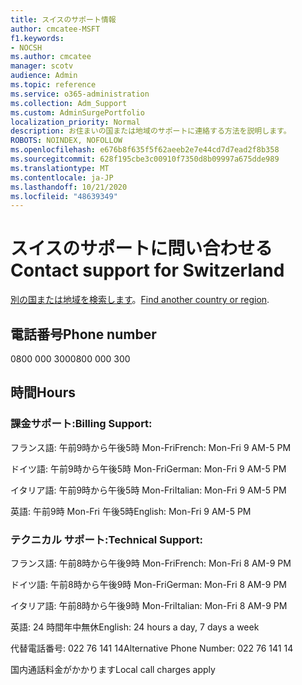```yaml
---
title: スイスのサポート情報
author: cmcatee-MSFT
f1.keywords:
- NOCSH
ms.author: cmcatee
manager: scotv
audience: Admin
ms.topic: reference
ms.service: o365-administration
ms.collection: Adm_Support
ms.custom: AdminSurgePortfolio
localization_priority: Normal
description: お住まいの国または地域のサポートに連絡する方法を説明します。
ROBOTS: NOINDEX, NOFOLLOW
ms.openlocfilehash: e676b8f635f5f62aeeb2e7e44cd7d7ead2f8b358
ms.sourcegitcommit: 628f195cbe3c00910f7350d8b09997a675dde989
ms.translationtype: MT
ms.contentlocale: ja-JP
ms.lasthandoff: 10/21/2020
ms.locfileid: "48639349"
---
```

# <a name="contact-support-for-switzerland"></a><span data-ttu-id="0e81d-103">スイスのサポートに問い合わせる</span><span class="sxs-lookup"><span data-stu-id="0e81d-103">Contact support for Switzerland</span></span>

<span data-ttu-id="0e81d-104">[別の国または地域を検索します](../contact-support-for-business-products.md)。</span><span class="sxs-lookup"><span data-stu-id="0e81d-104">[Find another country or region](../contact-support-for-business-products.md).</span></span>

## <a name="phone-number"></a><span data-ttu-id="0e81d-105">電話番号</span><span class="sxs-lookup"><span data-stu-id="0e81d-105">Phone number</span></span>
<span data-ttu-id="0e81d-106">0800 000 300</span><span class="sxs-lookup"><span data-stu-id="0e81d-106">0800 000 300</span></span>

## <a name="hours"></a><span data-ttu-id="0e81d-107">時間</span><span class="sxs-lookup"><span data-stu-id="0e81d-107">Hours</span></span>
### <a name="billing-support"></a><span data-ttu-id="0e81d-108">課金サポート:</span><span class="sxs-lookup"><span data-stu-id="0e81d-108">Billing Support:</span></span>

<span data-ttu-id="0e81d-109">フランス語: 午前9時から午後5時 Mon-Fri</span><span class="sxs-lookup"><span data-stu-id="0e81d-109">French: Mon-Fri 9 AM-5 PM</span></span>

<span data-ttu-id="0e81d-110">ドイツ語: 午前9時から午後5時 Mon-Fri</span><span class="sxs-lookup"><span data-stu-id="0e81d-110">German: Mon-Fri 9 AM-5 PM</span></span>

<span data-ttu-id="0e81d-111">イタリア語: 午前9時から午後5時 Mon-Fri</span><span class="sxs-lookup"><span data-stu-id="0e81d-111">Italian: Mon-Fri 9 AM-5 PM</span></span>

<span data-ttu-id="0e81d-112">英語: 午前9時 Mon-Fri 午後5時</span><span class="sxs-lookup"><span data-stu-id="0e81d-112">English: Mon-Fri 9 AM-5 PM</span></span>

### <a name="technical-support"></a><span data-ttu-id="0e81d-113">テクニカル サポート:</span><span class="sxs-lookup"><span data-stu-id="0e81d-113">Technical Support:</span></span>

<span data-ttu-id="0e81d-114">フランス語: 午前8時から午後9時 Mon-Fri</span><span class="sxs-lookup"><span data-stu-id="0e81d-114">French: Mon-Fri 8 AM-9 PM</span></span>

<span data-ttu-id="0e81d-115">ドイツ語: 午前8時から午後9時 Mon-Fri</span><span class="sxs-lookup"><span data-stu-id="0e81d-115">German: Mon-Fri 8 AM-9 PM</span></span>

<span data-ttu-id="0e81d-116">イタリア語: 午前8時から午後9時 Mon-Fri</span><span class="sxs-lookup"><span data-stu-id="0e81d-116">Italian: Mon-Fri 8 AM-9 PM</span></span>

<span data-ttu-id="0e81d-117">英語: 24 時間年中無休</span><span class="sxs-lookup"><span data-stu-id="0e81d-117">English: 24 hours a day, 7 days a week</span></span>

<span data-ttu-id="0e81d-118">代替電話番号: 022 76 141 14</span><span class="sxs-lookup"><span data-stu-id="0e81d-118">Alternative Phone Number: 022 76 141 14</span></span>

<span data-ttu-id="0e81d-119">国内通話料金がかかります</span><span class="sxs-lookup"><span data-stu-id="0e81d-119">Local call charges apply</span></span>
